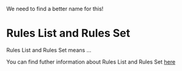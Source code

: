 We need to find a better name for this!

# Rules List and Rules Set

Rules List and Rules Set means ...

You can find futher information about Rules List and Rules Set [here](../T3.1/.md)
